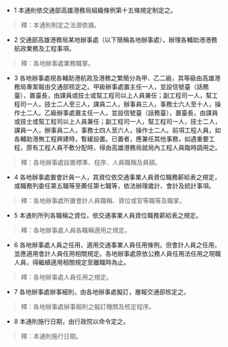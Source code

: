 * 1 本通則依交通部高雄港務局組織條例第十五條規定制定之。

> 釋：本通則制定之法源依據。

* 2 交通部高雄港務局某地辦事處（以下簡稱各地辦事處），辦理各輔助港港務航政業務及工程事項。

> 釋：各地辦事處業務職掌。

* 3 各地辦事處視各輔助港航政及港務之繁簡分為甲、乙二級，其等級由高雄港務局專案報由交通部核定之。甲級辦事處置主任一人，並設信號臺（話務臺），置臺長，由課員或技士或幫工程司以上人員兼任；副工程司一人，幫工程司一人，技士二人至三人，課員二人，辦事員三人，事務士六人至十人，操作士二人。乙級辦事處置主任一人，並設信號臺（話務臺），置臺長，由課員或技士或幫工程司以上人員兼任；副工程司一人，幫工程司一人，技士二人，課員一人，辦事員二人，事務士四人至六人，操作士二人。前項工程人員，如各輔助港無工程興建時，暫緩設置。已置者，應兼任其他事務，如遇重要工程，原有工程人員不敷分配時，得由高雄港務局就局內工程人員臨時調用之。

> 釋：各地辦事處設置標準、程序、人員職稱及員額。

* 4 各地辦事處置會計員一人，其資位依交通事業人員資位職務薪給表之規定，或職務列委任第五職等至薦任第七職等，依法辦理歲計、會計及統計事項。

> 釋：各地辦事處所置會計人員職稱、資位或官等職等及職掌。

* 5 本通則所列各職稱之資位，依交通事業人員資位職務薪給表之規定。

> 釋：各地辦事處人員各職稱適用之規定。

* 6 各地辦事處人員之任用，適用交通事業人員任用條例。但會計人員之任用，並應適用會計人員任用相關規定。各地辦事處原依公務人員任用法任用之現職人員，得繼續適用相關規定至離職時為止。

> 釋：各地辦事處人員任用之規定。

* 7 各地辦事處辦事細則，由各地辦事處擬訂，層報交通部核定之。

> 釋：各地辦事處辦事細則之擬訂機關及核定程序。

* 8 本通則施行日期，由行政院以命令定之。

> 釋：本通則施行日期。

